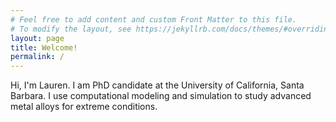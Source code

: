 ```yaml
---
# Feel free to add content and custom Front Matter to this file.
# To modify the layout, see https://jekyllrb.com/docs/themes/#overriding-theme-defaults
layout: page
title: Welcome!
permalink: /
---
```

Hi, I'm Lauren. I am PhD candidate at the University of California, Santa Barbara. I use computational modeling and simulation to study advanced metal alloys for extreme conditions.
